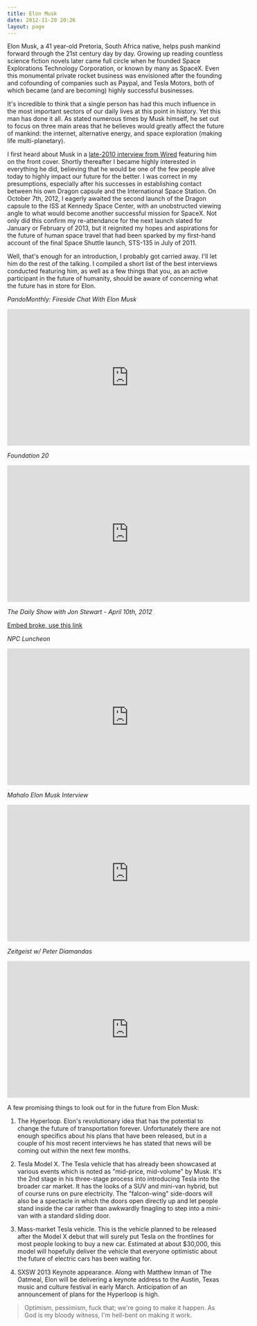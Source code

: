 ```yaml
---
title: Elon Musk
date: 2012-11-20 20:26
layout: page
---
```


Elon Musk, a 41 year-old Pretoria, South Africa native, helps push mankind forward through the 21st century day by day. Growing up reading countless science fiction novels later came full circle when he founded Space Explorations Technology Corporation, or known by many as SpaceX. Even this monumental private rocket business was envisioned after the founding and cofounding of companies such as Paypal, and Tesla Motors, both of which became (and are becoming) highly successful businesses.

It's incredible to think that a single person has had this much influence in the most important sectors of our daily lives at this point in history. Yet this man has done it all. As stated numerous times by Musk himself, he set out to focus on three main areas that he believes would greatly affect the future of mankind: the internet, alternative energy, and space exploration (making life multi-planetary).

I first heard about Musk in a [late-2010 interview from Wired](https://www.wired.com/magazine/2010/09/ff_tesla/) featuring him on the front cover. Shortly thereafter I became highly interested in everything he did, believing that he would be one of the few people alive today to highly impact our future for the better. I was correct in my presumptions, especially after his successes in establishing contact between his own Dragon capsule and the International Space Station. On October 7th, 2012, I eagerly awaited the second launch of the Dragon capsule to the ISS at Kennedy Space Center, with an unobstructed viewing angle to what would become another successful mission for SpaceX. Not only did this confirm my re-attendance for the next launch slated for January or February of 2013, but it reignited my hopes and aspirations for the future of human space travel that had been sparked by my first-hand account of the final Space Shuttle launch, STS-135 in July of 2011.

Well, that's enough for an introduction, I probably got carried away. I'll let him do the rest of the talking. I compiled a short list of the best interviews conducted featuring him, as well as a few things that you, as an active participant in the future of humanity, should be aware of concerning what the future has in store for Elon.

*PandoMonthly: Fireside Chat With Elon Musk*
<iframe width="560" height="315" frameborder="0" src="https://www.youtube.com/embed/uegOUmgKB4E"></iframe>

*Foundation 20*
<iframe width="560" height="315" frameborder="0" src="https://www.youtube.com/embed/L-s_3b5fRd8"></iframe>

*The Daily Show with Jon Stewart - April 10th, 2012*

[Embed broke, use this link](http://media.mtvnservices.com/mgid:cms:item:comedycentral.com:412108)

*NPC Luncheon*
<iframe width="560" height="315" frameborder="0" src="https://www.youtube.com/embed/xrVD3tcVWTY"></iframe>

*Mahalo Elon Musk Interview*
<iframe width="560" height="315" frameborder="0" src="https://www.youtube.com/embed/6K8NkJpUei4"></iframe>

*Zeitgeist w/ Peter Diamandas*
<iframe width="560" height="315" frameborder="0" src="https://www.youtube.com/embed/s3RlCVtQ6mA"></iframe>

A few promising things to look out for in the future from Elon Musk:

1. The Hyperloop. Elon's revolutionary idea that has the potential to change the future of transportation forever. Unfortunately there are not enough specifics about his plans that have been released, but in a couple of his most recent interviews he has stated that news will be coming out within the next few months.</p>
2. Tesla Model X.  The Tesla vehicle that has already been showcased at various events which is noted as "mid-price, mid-volume" by Musk. It's the 2nd stage in his three-stage process into introducing Tesla into the broader car market. It has the looks of a SUV and mini-van hybrid, but of course runs on pure electricity. The "falcon-wing" side-doors will also be a spectacle in which the doors open directly up and let people stand inside the car rather than awkwardly finagling to step into a mini-van with a standard sliding door.</p>
3. Mass-market Tesla vehicle. This is the vehicle planned to be released after the Model X debut that will surely put Tesla on the frontlines for most people looking to buy a new car. Estimated at about $30,000, this model will hopefully deliver the vehicle that everyone optimistic about the future of electric cars has been waiting for.</p>
4. SXSW 2013 Keynote appearance. Along with Matthew Inman of The Oatmeal, Elon will be delivering a keynote address to the Austin, Texas music and culture festival in early March. Anticipation of an announcement of plans for the Hyperloop is high.</p>

>Optimism, pessimism, fuck that; we're going to make it happen. As God is my bloody witness, I'm hell-bent on making it work.
